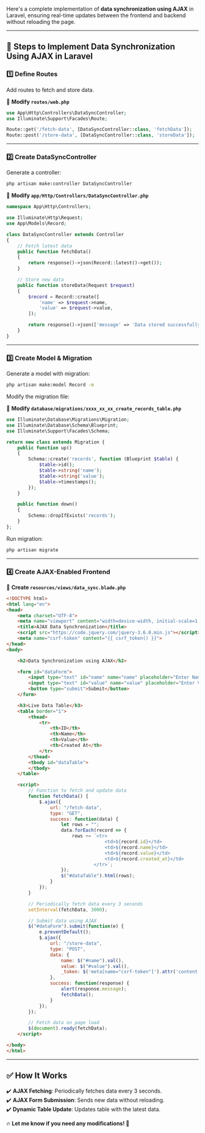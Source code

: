 Here's a complete implementation of **data synchronization using AJAX** in Laravel, ensuring real-time updates between the frontend and backend without reloading the page.

---

## **🚀 Steps to Implement Data Synchronization Using AJAX in Laravel**

### **1️⃣ Define Routes**
Add routes to fetch and store data.

📂 **Modify `routes/web.php`**  
```php
use App\Http\Controllers\DataSyncController;
use Illuminate\Support\Facades\Route;

Route::get('/fetch-data', [DataSyncController::class, 'fetchData']);
Route::post('/store-data', [DataSyncController::class, 'storeData']);
```

---

### **2️⃣ Create DataSyncController**
Generate a controller:
```sh
php artisan make:controller DataSyncController
```

📂 **Modify `app/Http/Controllers/DataSyncController.php`**  
```php
namespace App\Http\Controllers;

use Illuminate\Http\Request;
use App\Models\Record;

class DataSyncController extends Controller
{
    // Fetch latest data
    public function fetchData()
    {
        return response()->json(Record::latest()->get());
    }

    // Store new data
    public function storeData(Request $request)
    {
        $record = Record::create([
            'name' => $request->name,
            'value' => $request->value,
        ]);

        return response()->json(['message' => 'Data stored successfully!', 'record' => $record]);
    }
}
```

---

### **3️⃣ Create Model & Migration**
Generate a model with migration:
```sh
php artisan make:model Record -m
```

Modify the migration file:

📂 **Modify `database/migrations/xxxx_xx_xx_create_records_table.php`**  
```php
use Illuminate\Database\Migrations\Migration;
use Illuminate\Database\Schema\Blueprint;
use Illuminate\Support\Facades\Schema;

return new class extends Migration {
    public function up()
    {
        Schema::create('records', function (Blueprint $table) {
            $table->id();
            $table->string('name');
            $table->string('value');
            $table->timestamps();
        });
    }

    public function down()
    {
        Schema::dropIfExists('records');
    }
};
```
Run migration:
```sh
php artisan migrate
```

---

### **4️⃣ Create AJAX-Enabled Frontend**
📂 **Create `resources/views/data_sync.blade.php`**  
```html
<!DOCTYPE html>
<html lang="en">
<head>
    <meta charset="UTF-8">
    <meta name="viewport" content="width=device-width, initial-scale=1.0">
    <title>AJAX Data Synchronization</title>
    <script src="https://code.jquery.com/jquery-3.6.0.min.js"></script>
    <meta name="csrf-token" content="{{ csrf_token() }}">
</head>
<body>

    <h2>Data Synchronization using AJAX</h2>

    <form id="dataForm">
        <input type="text" id="name" name="name" placeholder="Enter Name" required>
        <input type="text" id="value" name="value" placeholder="Enter Value" required>
        <button type="submit">Submit</button>
    </form>

    <h3>Live Data Table</h3>
    <table border="1">
        <thead>
            <tr>
                <th>ID</th>
                <th>Name</th>
                <th>Value</th>
                <th>Created At</th>
            </tr>
        </thead>
        <tbody id="dataTable">
        </tbody>
    </table>

    <script>
        // Function to fetch and update data
        function fetchData() {
            $.ajax({
                url: "/fetch-data",
                type: "GET",
                success: function(data) {
                    let rows = "";
                    data.forEach(record => {
                        rows += `<tr>
                                    <td>${record.id}</td>
                                    <td>${record.name}</td>
                                    <td>${record.value}</td>
                                    <td>${record.created_at}</td>
                                </tr>`;
                    });
                    $("#dataTable").html(rows);
                }
            });
        }

        // Periodically fetch data every 3 seconds
        setInterval(fetchData, 3000);

        // Submit data using AJAX
        $("#dataForm").submit(function(e) {
            e.preventDefault();
            $.ajax({
                url: "/store-data",
                type: "POST",
                data: {
                    name: $("#name").val(),
                    value: $("#value").val(),
                    _token: $('meta[name="csrf-token"]').attr('content')
                },
                success: function(response) {
                    alert(response.message);
                    fetchData();
                }
            });
        });

        // Fetch data on page load
        $(document).ready(fetchData);
    </script>

</body>
</html>
```

---

## **✅ How It Works**
✔️ **AJAX Fetching**: Periodically fetches data every 3 seconds.  
✔️ **AJAX Form Submission**: Sends new data without reloading.  
✔️ **Dynamic Table Update**: Updates table with the latest data.  

🔥 **Let me know if you need any modifications! 🚀**
